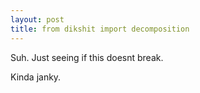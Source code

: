 ```yaml
---
layout: post
title: from dikshit import decomposition
---
```


Suh. Just seeing if this doesnt break.

Kinda janky. 
